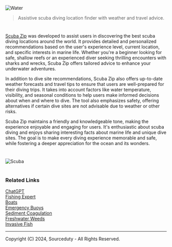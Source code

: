 ![Water](https://github.com/user-attachments/assets/c25ab53e-94b5-4cbe-946d-1fc55e5bb765)

> Assistive scuba diving location finder with weather and travel advice.

#

[Scuba Zip](https://chatgpt.com/g/g-q9R8QdxTV-scuba-zip) was developed to assist users in discovering the best scuba diving locations around the world. It provides detailed and personalized recommendations based on the user's experience level, current location, and specific interests in marine life. Whether you're a beginner looking for safe, shallow reefs or an experienced diver seeking thrilling encounters with sharks and wrecks, Scuba Zip offers tailored advice to enhance your underwater adventures.

In addition to dive site recommendations, Scuba Zip also offers up-to-date weather forecasts and travel tips to ensure that users are well-prepared for their diving trips. It takes into account factors like water temperature, visibility, and seasonal conditions to help users make informed decisions about when and where to dive. The tool also emphasizes safety, offering alternatives if certain dive sites are not advisable due to weather or other risks.

Scuba Zip maintains a friendly and knowledgeable tone, making the experience enjoyable and engaging for users. It's enthusiastic about scuba diving and enjoys sharing interesting facts about marine life and unique dive sites. The goal is to make every diving experience memorable and safe, while fostering a deeper appreciation for the ocean and its wonders.

#

![Scuba](https://github.com/user-attachments/assets/0be11878-4717-4e4a-b5b9-d06e255d2666)

#
### Related Links

[ChatGPT](https://github.com/sourceduty/ChatGPT)
<br>
[Fishing Expert](https://github.com/sourceduty/Fishing_Expert)
<br>
[Boats](https://github.com/sourceduty/Boats)
<br>
[Emergency Buoys](https://github.com/sourceduty/Emergency_Buoys)
<br>
[Sediment Coagulation](https://github.com/sourceduty/Sediment_Coagulation)
<br>
[Freshwater Weeds](https://github.com/sourceduty/Freshwater_Weeds)
<br>
[Invasive Fish](https://github.com/sourceduty/Invasive_Fish)

***
Copyright (C) 2024, Sourceduty - All Rights Reserved.
